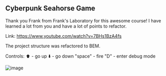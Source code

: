 ## Cyberpunk Seahorse Game

Thank you Frank from Frank's Laboratory for this awesome course! I have learned a lot from you and have a lot of points to refactor.

Link: https://www.youtube.com/watch?v=7BHs1BzA4fs

The project structure was refactored to BEM.

Controls:
⬆️ - go up
⬇️ - go down
󠀠"space" - fire
"D" - enter debug mode

![image](https://user-images.githubusercontent.com/92729800/204914433-211b768c-1a43-4142-a266-2078248990f1.png)
